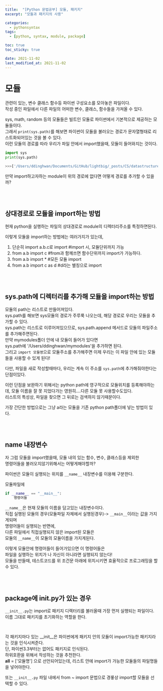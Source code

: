 ```yaml
---
title:  "[Python 문법공부] 모듈, 패키지"
excerpt: "모듈과 패키지의 사용"

categories:
  - pythonsyntax
tags:
  - [python, syntax, module, package]

toc: true
toc_sticky: true

date: 2021-11-02
last_modified_at: 2021-11-02
---
```


# 모듈
관련이 있는, 변수 클래스 함수등 파이썬 구성요소를 모아놓은 파일이다.   
작성 중인 파일에서 다른 파일의 어떠한 변수, 클래스, 함수들을 가져올 수 있다.    

sys, math, random 등의 모듈들은 빌트인 모듈로 파이썬에서 기본적으로 제공하는 모듈들이다.   
그래서 `print(sys.path)`를 해보면 파이썬이 모듈을 불러오는 경로가 문자열형태로 리스트화되어있는 것을 볼 수 있다.   
이런 모듈의 경로를 따라 우리가 파일 안에서 import했을때, 모듈이 들어와지는 것이다.  

```python
import sys
print(sys.path)

>>>['/Users/ddinghwan/Documents/GitHub/lightbig/_posts/CS/datastructure', '/Library/Frameworks/Python.framework/Versions/3.9/lib/python39.zip', '/Library/Frameworks/Python.framework/Versions/3.9/lib/python3.9', '/Library/Frameworks/Python.framework/Versions/3.9/lib/python3.9/lib-dynload', '/Library/Frameworks/Python.framework/Versions/3.9/lib/python3.9/site-packages']
```
만약 import하고자하는 module이 위의 경로에 없다면 어떻게 경로를 추가할 수 있을까?  

<br><br>

## 상대경로로 모듈을 import하는 방법


현재 python을 실행하는 파일의 상대경로로 module의 디렉터리주소를 특정하면된다.  

이렇게 모듈을 import하는 방법에는 여러가지가 있는데,  

1. 단순히 import a.b.c로 import #import 시, 모듈단위까지 가능
2. from a.b import c #from과 함께쓰면 함수단위까지 import가 가능하다.
3. from a.b import * #모든 모듈 import
4. from a.b import c as d #d라는 별칭으로 import


<br><br>

## sys.path에 디렉터리를 추가해 모듈을 import하는 방법
모듈의 path는 리스트로 만들어져있다.  
sys.path를 해보면 sys모듈의 경로가 주루룩 나오는데, 해당 경로로 우리는 모듈을 추가할 수 있다.   
sys.path는 리스트로 이루어져있으므로, sys.path.append 메서드로 모듈의 파일주소를 추가해주면된다.  
만약 mymodules폴더 안에 내 모듈이 들어가 있다면   
sys.path에 '/Users/ddinghwan/mymodules'을 추가하면 된다.   
그리고 `import 모듈명`으로 모듈주소를 추가해주면 이제 우리는 이 파일 안에 있는 모듈들을 사용할 수 있게 된다!   

다만, 파일을 새로 작성할때마다, 우리는 계속 이 주소를 `sys.path`에 추가해줘야한다는 단점이있다.   

이런 단점을 보완하기 위해서는 python path에 영구적으로 모듈위치를 등록해야하는데, 모듈 이름을 잘 못 지었다가는 영원히....다른 모듈 못 사용할수도있다.   
리스트의 특성상, 파일을 찾으면 그 뒤로는 검색하지 않기때문이다.   

가장 간단한 방법으로는 그냥 a라는 모듈을 기존 python path폴더에 넣는 방법이 있다.  

<br><br>

## __name__ 내장변수

자 그럼 모듈을 import했을때, 모듈 내의 있는 함수, 변수, 클래스등을 제외한    
명령어들을 불러오지않기위해서는 어떻게해야할까?  

파이썬은 모듈이 실행되는 위치를 `__name__` 내장변수를 이용해 구분한다.  

모듈파일에

```python
if __name__ == "__main__":
    명령어들
```

`__name__`은 현재 모듈의 이름을 담고있는 내장변수이다.  
직접 실행된 모듈의 경우(모듈파일 자체에서 실행된경우)-> `__main__`이라는 값을 가지게되며  
명령어들이 실행되는 반면에,   
다른 파일에서 직접실행되지 않은 import된 모듈은   
모듈의 `__name__`이 모듈의 모듈이름을 가지게된다.   

이렇게 모듈안에 명령어들이 들어가있으면 이 명령어들은  
파일을 실행하는 위치가 나 자신이 아니라면 실행되지 않는다!    
모듈을 만들때, 테스트코드를 위 조건문 아래에 위치시키면 효율적으로 프로그래밍을 할 수 있다.    

<br><br>

## package에 __init__.py가 있는 경우

`__init__.py`는 import로 패키지 디렉터리를 불러올때 가장 먼저 실행되는 파일이다.  
이름 그대로 패키지를 초기화하는 역할을 한다.  

<br>

각 패키지마다 있는 __init__은 파이썬에게 패키지 안의 모듈이 import가능한 패키지라는 것을 인식시켜준다.   
단, 파이썬3.3부터는 없어도 패키지로 인식된다.    
하위호환을 위해서 작성하는 것을 추천한다.  
__all__ = ['모듈명'] 으로 선언되어있는데, 리스트 안에 import가 가능한 모듈들의 파일명들을 넣어야한다.   

또는 `__init__.py` 파일 내에서 from ~ import 문법으로 경롷상 import할 모듈을 선택할 수 있다.  